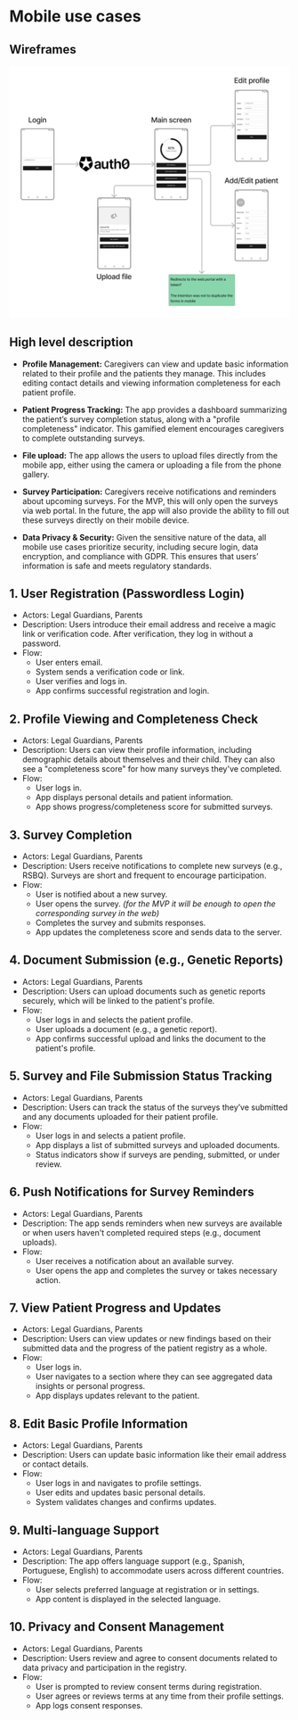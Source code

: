 # Mobile use cases

## Wireframes

![Mobile app wireframes](./images/mobile-app-wireframes.png)

## High level description

* **Profile Management:** Caregivers can view and update basic information related to their profile and the patients they manage. This includes editing contact details and viewing information completeness for each patient profile.

* **Patient Progress Tracking:** The app provides a dashboard summarizing the patient’s survey completion status, along with a "profile completeness" indicator. This gamified element encourages caregivers to complete outstanding surveys.

* **File upload:** The app allows the users to upload files directly from the mobile app, either using the camera or uploading a file from the phone gallery.

* **Survey Participation:** Caregivers receive notifications and reminders about upcoming surveys. For the MVP, this will only open the surveys via web portal. In the future, the app will also provide the ability to fill out these surveys directly on their mobile device.

* **Data Privacy & Security:** Given the sensitive nature of the data, all mobile use cases prioritize security, including secure login, data encryption, and compliance with GDPR. This ensures that users’ information is safe and meets regulatory standards.

## 1. User Registration (Passwordless Login)
* Actors: Legal Guardians, Parents
* Description: Users introduce their email address and receive a magic link or verification code. After verification, they log in without a password.
* Flow:
    * User enters email.
    * System sends a verification code or link.
    * User verifies and logs in.
    * App confirms successful registration and login.

## 2. Profile Viewing and Completeness Check
* Actors: Legal Guardians, Parents
* Description: Users can view their profile information, including demographic details about themselves and their child. They can also see a "completeness score" for how many surveys they've completed.
* Flow:
    * User logs in.
    * App displays personal details and patient information.
    * App shows progress/completeness score for submitted surveys.

## 3. Survey Completion
* Actors: Legal Guardians, Parents
* Description: Users receive notifications to complete new surveys (e.g., RSBQ). Surveys are short and frequent to encourage participation.
* Flow:
    * User is notified about a new survey.
    * User opens the survey. *(for the MVP it will be enough to open the corresponding survey in the web)*
    * Completes the survey and submits responses.
    * App updates the completeness score and sends data to the server.

## 4. Document Submission (e.g., Genetic Reports)
* Actors: Legal Guardians, Parents
* Description: Users can upload documents such as genetic reports securely, which will be linked to the patient's profile.
* Flow:
    * User logs in and selects the patient profile.
    * User uploads a document (e.g., a genetic report).
    * App confirms successful upload and links the document to the patient's profile.

## 5. Survey and File Submission Status Tracking
* Actors: Legal Guardians, Parents
* Description: Users can track the status of the surveys they’ve submitted and any documents uploaded for their patient profile.
* Flow:
    * User logs in and selects a patient profile.
    * App displays a list of submitted surveys and uploaded documents.
    * Status indicators show if surveys are pending, submitted, or under review.

## 6. Push Notifications for Survey Reminders
* Actors: Legal Guardians, Parents
* Description: The app sends reminders when new surveys are available or when users haven't completed required steps (e.g., document uploads).
* Flow:
    * User receives a notification about an available survey.
    * User opens the app and completes the survey or takes necessary action.

## 7. View Patient Progress and Updates
* Actors: Legal Guardians, Parents
* Description: Users can view updates or new findings based on their submitted data and the progress of the patient registry as a whole.
* Flow:
    * User logs in.
    * User navigates to a section where they can see aggregated data insights or personal progress.
    * App displays updates relevant to the patient.

## 8. Edit Basic Profile Information
* Actors: Legal Guardians, Parents
* Description: Users can update basic information like their email address or contact details.
* Flow:
    * User logs in and navigates to profile settings.
    * User edits and updates basic personal details.
    * System validates changes and confirms updates.

## 9. Multi-language Support
* Actors: Legal Guardians, Parents
* Description: The app offers language support (e.g., Spanish, Portuguese, English) to accommodate users across different countries.
* Flow:
    * User selects preferred language at registration or in settings.
    * App content is displayed in the selected language.

## 10. Privacy and Consent Management
* Actors: Legal Guardians, Parents
* Description: Users review and agree to consent documents related to data privacy and participation in the registry.
* Flow:
    * User is prompted to review consent terms during registration.
    * User agrees or reviews terms at any time from their profile settings.
    * App logs consent responses.